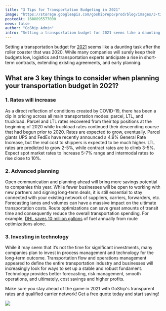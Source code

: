 ```yaml
---
title: "3 Tips for Transportation Budgeting in 2021"
image: "https://storage.googleapis.com/goshiprepo/prod/blog/images/3-tips-for-transportation-budgeting-in-2021.jpg"
postedAt: 1608095577000
news: false
author: "GoShip Admin"
intro: "Setting a transportation budget for 2021 seems like a daunting task after the roller coaster that was 2020. While many companies will surely keep their budgets low, logistics and transportation experts anticipate a rise in short-term contracts, extending existing agreements, and early planning.\n\nWhat are 3 key things to consider when planning your transportation budget in 2021?\n-\n\n\n1. Rates will increase\n\nAs a direct reflection of conditions created by COVID-19, there has been a dip in pricing across all ma"
---
```

Setting a transportation budget for [2021](https://www.goship.com/blog/2021-outlook-small-business-trends/) seems like a daunting task after the roller coaster that was 2020. While many companies will surely keep their budgets low, logistics and transportation experts anticipate a rise in short-term contracts, extending existing agreements, and early planning.

What are 3 key things to consider when planning your transportation budget in 2021?
-----------------------------------------------------------------------------------

### 1\. Rates will increase

As a direct reflection of conditions created by COVID-19, there has been a dip in pricing across all main transportation modes: parcel, LTL, and truckload. Parcel and LTL rates recovered from their top positions at the beginning of 2020 while truckload rates continued their descending course that had begun prior to 2020. Rates are expected to grow, eventually. Parcel giants UPS and FedEx have recently announced a 4.9% General Rate Increase, but the real cost to shippers is expected to be much higher. LTL rates are predicted to grow 2-5%, while contract rates are to climb 3-5%. Expect spot market rates to increase 5-7% range and intermodal rates to rise close to 10%.

### 2\. Advanced planning

Open communication and planning ahead will bring more savings potential to companies this year. While fewer businesses will be open to working with new partners and signing long-term deals, it is still essential to stay connected with your existing network of suppliers, carriers, forwarders, etc. Forecasting lanes and volumes can have a massive impact on the ultimate transportation costs. Route optimizations can save great amounts of transit time and consequently reduce the overall transportation spending. For example, [DHL saves 10 million gallons](https://www.logistics.dhl/content/dam/dhl/global/core/documents/pdf/glo-artificial-intelligence-in-logistics-trend-report.pdf) of fuel annually from route optimizations alone.

### 3\. Investing in technology

While it may seem that it’s not the time for significant investments, many companies plan to invest in process management and technology for the long-term outcome. Transportation flow and operations management appeared to define the entire transportation industry and businesses will increasingly look for ways to set up a stable and robust fundament. Technology provides better forecasting, risk management, smooth operations, and ultimately, cost savings and higher profits.

Make sure you stay ahead of the game in 2021 with GoShip's transparent rates and qualified carrier network! Get a free quote today and start saving!

[![](https://www.goship.com/wp-content/uploads/2021/02/1ace89b4-fe28-40ff-a2a7-4cddc60fc9ec.png)](https://www.goship.com/)
